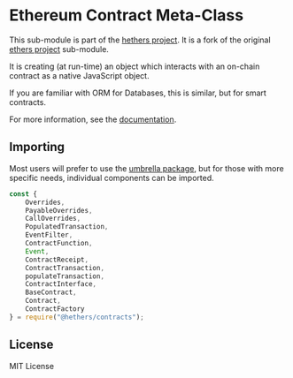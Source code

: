 Ethereum Contract Meta-Class
============================

This sub-module is part of the [hethers project](https://github.com/hashgraph/hethers.js). It is a fork of the original [ethers project](https://github.com/ethers-io/ethers.js) sub-module.

It is creating (at run-time) an object which interacts with an on-chain
contract as a native JavaScript object.

If you are familiar with ORM for Databases, this is similar, but for smart contracts.

For more information, see the [documentation](https://docs.hedera.com/hethers/application-programming-interface/contract-interaction).

Importing
---------

Most users will prefer to use the [umbrella package](https://www.npmjs.com/package/@hashgraph/hethers),
but for those with more specific needs, individual components can be imported.

```javascript
const {
    Overrides,
    PayableOverrides,
    CallOverrides,
    PopulatedTransaction,
    EventFilter,
    ContractFunction,
    Event,
    ContractReceipt,
    ContractTransaction,
    populateTransaction,
    ContractInterface,
    BaseContract,
    Contract,
    ContractFactory
} = require("@hethers/contracts");
```


License
-------

MIT License

